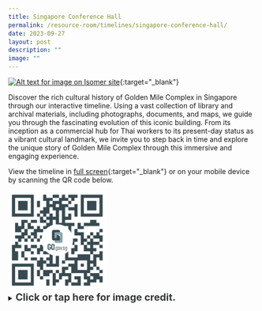 ```yaml
---
title: Singapore Conference Hall
permalink: /resource-room/timelines/singapore-conference-hall/
date: 2023-09-27
layout: post
description: ""
image: ""
---
```

[![Alt text for image on Isomer site](/images/singapore-conference-hall-8.jpg)](https://cdn.knightlab.com/libs/timeline3/latest/embed/index.html?source=1jhrPVNzYcve6FHQh0Pjg0_dR_nwFUPcURk-yYARLdRc&amp;font=Default&amp;lang=en&amp;initial_zoom=2&amp;height=650){:target="_blank"}

Discover the rich cultural history of Golden Mile Complex in Singapore through our interactive timeline. Using a vast collection of library and archival materials, including photographs, documents, and maps, we guide you through the fascinating evolution of this iconic building. From its inception as a commercial hub for Thai workers to its present-day status as a vibrant cultural landmark, we invite you to step back in time and explore the unique story of Golden Mile Complex through this immersive and engaging experience.

View the timeline in [full screen](https://cdn.knightlab.com/libs/timeline3/latest/embed/index.html?source=1jhrPVNzYcve6FHQh0Pjg0_dR_nwFUPcURk-yYARLdRc&amp;font=Default&amp;lang=en&amp;initial_zoom=2&amp;height=650){:target="_blank"} or on your mobile device by scanning the QR code below.

<img src="/images/qr-code-timeline-golden-mile-complex.png" alt="qr-code" style="width:200px;">

<details>
<summary><span style="font-weight: 700; font-size: 20px; font-style: normal; color:#353839">Click or tap here for image credit.</span></summary>
<br>
<span style="font-weight: 400; font-size: 20px; font-style: normal; color:#778899">Photo by Sengkang via Wiki Commons 
</span>
	
</details>